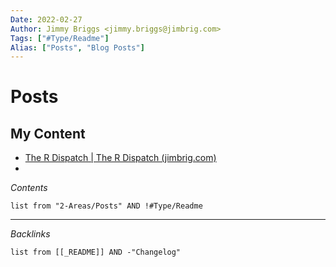 ```yaml
---
Date: 2022-02-27
Author: Jimmy Briggs <jimmy.briggs@jimbrig.com>
Tags: ["#Type/Readme"]
Alias: ["Posts", "Blog Posts"]
---
```


# Posts

## My Content

- [The R Dispatch | The R Dispatch (jimbrig.com)](https://therdispatch.jimbrig.com/)
- 



*Contents*

```dataview
list from "2-Areas/Posts" AND !#Type/Readme
```

***

*Backlinks*

```dataview
list from [[_README]] AND -"Changelog"
```